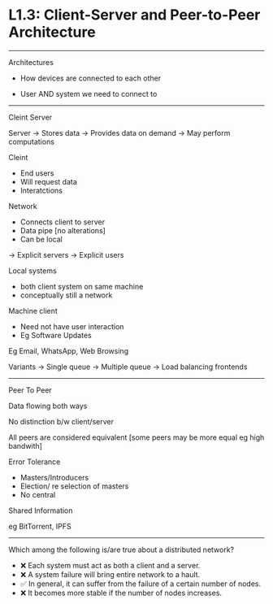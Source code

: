# L1.3: Client-Server and Peer-to-Peer Architecture
---

Architectures

- How devices are connected to each other

- User AND system we need to connect to


---

Cleint Server

Server
-> Stores data
-> Provides data on demand
-> May perform computations


Cleint
- End users
- Will request data
- Interatctions


Network
- Connects client to server
- Data pipe [no alterations]
- Can be local


-> Explicit servers
-> Explicit users

Local systems
- both client system on same machine
- conceptually still a network

Machine client
- Need not have user interaction
- Eg Software Updates


Eg Email, WhatsApp, Web Browsing

Variants
-> Single queue
-> Multiple queue
-> Load balancing frontends

----

Peer To Peer

Data flowing both ways

No distinction b/w client/server

All peers are considered equivalent [some peers may be more equal eg high bandwith]

Error Tolerance
- Masters/Introducers
- Election/ re selection of masters
- No central

Shared Information

eg BitTorrent, IPFS

-----

Which among the following is/are true about a distributed network?

- ❌ Each system must act as both a client and a server.
- ❌ A system failure will bring entire network to a hault.
- ✅ In general, it can suffer from the failure of a certain number of nodes.
- ❌ It becomes more stable if the number of nodes increases.
